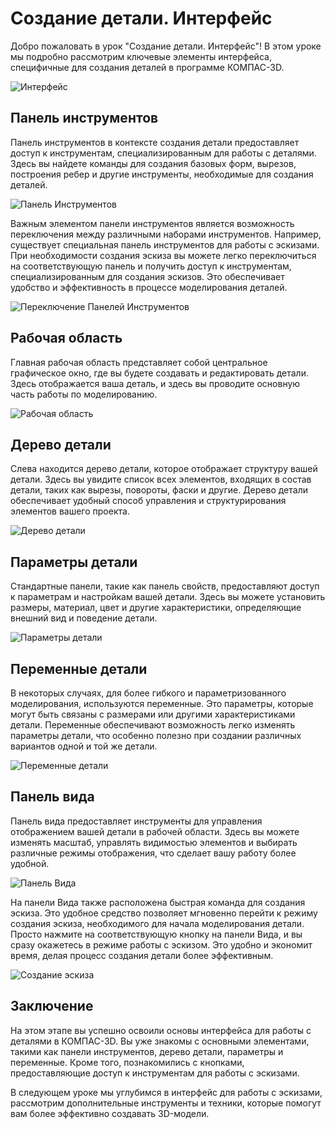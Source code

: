 # Создание детали. Интерфейс

Добро пожаловать в урок "Создание детали. Интерфейс"! В этом уроке мы подробно рассмотрим ключевые элементы интерфейса, специфичные для создания деталей в программе КОМПАС-3D.

![Интерфейс](https://github.com/NotACat1/COMPASS-3D-courses/assets/113008873/e352e3f9-c62d-4796-8635-e84fd1c5a970)

## Панель инструментов

Панель инструментов в контексте создания детали предоставляет доступ к инструментам, специализированным для работы с деталями. Здесь вы найдете команды для создания базовых форм, вырезов, построения ребер и другие инструменты, необходимые для создания деталей.

![Панель Инструментов](https://github.com/NotACat1/COMPASS-3D-courses/assets/113008873/d04932d5-e584-4c7c-875c-eabb1b443d9f)

Важным элементом панели инструментов является возможность переключения между различными наборами инструментов. Например, существует специальная панель инструментов для работы с эскизами. При необходимости создания эскиза вы можете легко переключиться на соответствующую панель и получить доступ к инструментам, специализированным для создания эскизов. Это обеспечивает удобство и эффективность в процессе моделирования деталей.

![Переключение Панелей Инструментов](https://github.com/NotACat1/COMPASS-3D-courses/assets/113008873/4c97ecc0-d38e-470d-8a55-e28c2501719c)

## Рабочая область

Главная рабочая область представляет собой центральное графическое окно, где вы будете создавать и редактировать детали. Здесь отображается ваша деталь, и здесь вы проводите основную часть работы по моделированию.

![Рабочая область](https://github.com/NotACat1/COMPASS-3D-courses/assets/113008873/57078658-b68d-40c9-8588-96c1c039ea2c)

## Дерево детали

Слева находится дерево детали, которое отображает структуру вашей детали. Здесь вы увидите список всех элементов, входящих в состав детали, таких как вырезы, повороты, фаски и другие. Дерево детали обеспечивает удобный способ управления и структурирования элементов вашего проекта.

![Дерево детали](https://github.com/NotACat1/COMPASS-3D-courses/assets/113008873/61e8cb72-4f02-4b68-8a4f-09e5f72b87cd)

## Параметры детали

Стандартные панели, такие как панель свойств, предоставляют доступ к параметрам и настройкам вашей детали. Здесь вы можете установить размеры, материал, цвет и другие характеристики, определяющие внешний вид и поведение детали.

![Параметры детали](https://github.com/NotACat1/COMPASS-3D-courses/assets/113008873/6b9ea9c8-4612-4eac-be71-b4da3db9d576)

## Переменные детали

В некоторых случаях, для более гибкого и параметризованного моделирования, используются переменные. Это параметры, которые могут быть связаны с размерами или другими характеристиками детали. Переменные обеспечивают возможность легко изменять параметры детали, что особенно полезно при создании различных вариантов одной и той же детали.

![Переменные детали](https://github.com/NotACat1/COMPASS-3D-courses/assets/113008873/089fb148-9279-48c7-9e31-d7eea261de9a)

## Панель вида

Панель вида предоставляет инструменты для управления отображением вашей детали в рабочей области. Здесь вы можете изменять масштаб, управлять видимостью элементов и выбирать различные режимы отображения, что сделает вашу работу более удобной.

![Панель Вида](https://github.com/NotACat1/COMPASS-3D-courses/assets/113008873/d7c1804d-9007-4126-b3d1-13620098e787)

На панели Вида также расположена быстрая команда для создания эскиза. Это удобное средство позволяет мгновенно перейти к режиму создания эскиза, необходимого для начала моделирования детали. Просто нажмите на соответствующую кнопку на панели Вида, и вы сразу окажетесь в режиме работы с эскизом. Это удобно и экономит время, делая процесс создания детали более эффективным.

![Создание эскиза](https://github.com/NotACat1/COMPASS-3D-courses/assets/113008873/71d3861a-d733-43af-ac10-061393c6d98f)

## Заключение

На этом этапе вы успешно освоили основы интерфейса для работы с деталями в КОМПАС-3D. Вы уже знакомы с основными элементами, такими как панели инструментов, дерево детали, параметры и переменные. Кроме того, познакомились с кнопками, предоставляющие доступ к инструментам для работы с эскизами.

В следующем уроке мы углубимся в интерфейс для работы с эскизами, рассмотрим дополнительные инструменты и техники, которые помогут вам более эффективно создавать 3D-модели.
